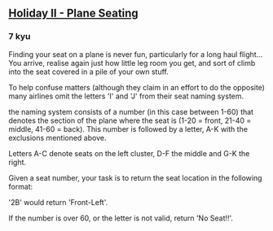 <h2><a href=https://www.codewars.com/kata/57e8f757085f7c7d6300009a/train/javascript target="_blank">Holiday II - Plane Seating</a></h2><h3>7 kyu</h3><p>Finding your seat on a plane is never fun, particularly for a long haul flight... You arrive, realise again just how little leg room you get, and sort of climb into the seat covered in a pile of your own stuff.</p><p>To help confuse matters (although they claim in an effort to do the opposite) many airlines omit the letters 'I' and 'J' from their seat naming system.</p><p>the naming system consists of a number (in this case between 1-60) that denotes the section of the plane where the seat is (1-20 = front, 21-40 = middle, 41-60 = back). This number is followed by a letter, A-K with the exclusions mentioned above.</p><p>Letters A-C denote seats on the left cluster, D-F the middle and G-K the right.</p><p>Given a seat number, your task is to return the seat location in the following format:</p><p>'2B' would return 'Front-Left'.</p><p>If the number is over 60, or the letter is not valid, return 'No Seat!!'.</p>